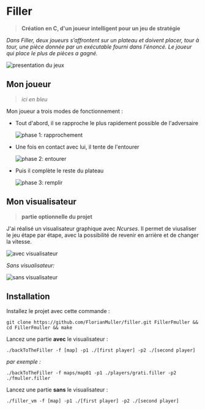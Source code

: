 # Filler
> **Création en C, d'un joueur intelligent pour un jeu de stratégie**

*Dans Filler, deux joueurs s’affrontent sur un plateau et doivent placer, tour à tour, une pièce donnée par un exécutable fourni dans l'énoncé. Le joueur qui place le plus de pièces a gagné.*

![presentation du jeux](https://media.giphy.com/media/3oFzlUjKcjowSmvqgg/giphy.gif)


## Mon joueur
> *ici en bleu*

Mon joueur a trois modes de fonctionnement :
* Tout d'abord, il se rapproche le plus rapidement possible de l'adversaire
  
  ![phase 1: rapprochement](https://media.giphy.com/media/3ohc195jHIcP3tscqQ/giphy.gif)

* Une fois en contact avec lui, il tente de l'entourer
 
  ![phase 2: entourer](https://media.giphy.com/media/3ohc1gOOSV7SZfGoYo/giphy.gif)

* Puis il complète le reste du plateau 
  
  ![phase 3: remplir](https://media.giphy.com/media/l49JF6J2NKslCvHTW/giphy.gif)

## Mon visualisateur
> **partie optionnelle du projet**

J'ai réalisé un visualisateur graphique avec *Ncurses*.
Il permet de viusaliser le jeu étape par étape, avec la possibilité de revenir en arrière et de changer la vitesse.

![avec visualisateur](https://media.giphy.com/media/l0HU04tvzqyMXx92U/giphy.gif)

*Sans visualisateur:*

![sans visualisateur](https://media.giphy.com/media/xULW8gUuoy1cSizoAw/giphy.gif)

## Installation

Installez le projet avec cette commande :

```shell
git clone https://github.com/FlorianMuller/filler.git FillerFmuller && cd FillerFmuller && make
```


Lancez une partie **avec** le visualisateur :
```shell
./backToTheFiller -f [map] -p1 ./[first player] -p2 ./[second player]
```
*par exemple :*
```shell
./backToTheFiller -f maps/map01 -p1 ./players/grati.filler -p2 ./fmuller.filler
```


Lancez une partie **sans** le visualisateur :
```shell
./filler_vm -f [map] -p1 ./[first player] -p2 ./[second player]
```
